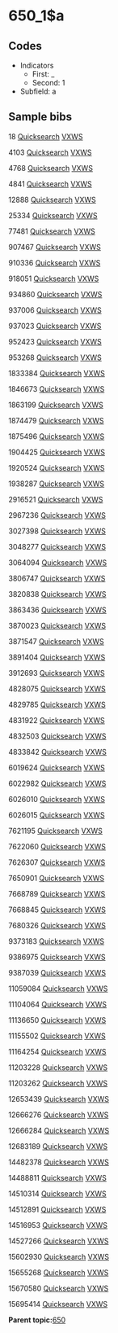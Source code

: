# 650\_1$a

## Codes

-   Indicators
    -   First: \_
    -   Second: 1
-   Subfield: a

## Sample bibs

18 [Quicksearch](https://search.library.yale.edu/catalog/18) [VXWS](http://prodorbis.library.yale.edu:7014/vxws/GetHoldingsService?bibId=18)

4103 [Quicksearch](https://search.library.yale.edu/catalog/4103) [VXWS](http://prodorbis.library.yale.edu:7014/vxws/GetHoldingsService?bibId=4103)

4768 [Quicksearch](https://search.library.yale.edu/catalog/4768) [VXWS](http://prodorbis.library.yale.edu:7014/vxws/GetHoldingsService?bibId=4768)

4841 [Quicksearch](https://search.library.yale.edu/catalog/4841) [VXWS](http://prodorbis.library.yale.edu:7014/vxws/GetHoldingsService?bibId=4841)

12888 [Quicksearch](https://search.library.yale.edu/catalog/12888) [VXWS](http://prodorbis.library.yale.edu:7014/vxws/GetHoldingsService?bibId=12888)

25334 [Quicksearch](https://search.library.yale.edu/catalog/25334) [VXWS](http://prodorbis.library.yale.edu:7014/vxws/GetHoldingsService?bibId=25334)

77481 [Quicksearch](https://search.library.yale.edu/catalog/77481) [VXWS](http://prodorbis.library.yale.edu:7014/vxws/GetHoldingsService?bibId=77481)

907467 [Quicksearch](https://search.library.yale.edu/catalog/907467) [VXWS](http://prodorbis.library.yale.edu:7014/vxws/GetHoldingsService?bibId=907467)

910336 [Quicksearch](https://search.library.yale.edu/catalog/910336) [VXWS](http://prodorbis.library.yale.edu:7014/vxws/GetHoldingsService?bibId=910336)

918051 [Quicksearch](https://search.library.yale.edu/catalog/918051) [VXWS](http://prodorbis.library.yale.edu:7014/vxws/GetHoldingsService?bibId=918051)

934860 [Quicksearch](https://search.library.yale.edu/catalog/934860) [VXWS](http://prodorbis.library.yale.edu:7014/vxws/GetHoldingsService?bibId=934860)

937006 [Quicksearch](https://search.library.yale.edu/catalog/937006) [VXWS](http://prodorbis.library.yale.edu:7014/vxws/GetHoldingsService?bibId=937006)

937023 [Quicksearch](https://search.library.yale.edu/catalog/937023) [VXWS](http://prodorbis.library.yale.edu:7014/vxws/GetHoldingsService?bibId=937023)

952423 [Quicksearch](https://search.library.yale.edu/catalog/952423) [VXWS](http://prodorbis.library.yale.edu:7014/vxws/GetHoldingsService?bibId=952423)

953268 [Quicksearch](https://search.library.yale.edu/catalog/953268) [VXWS](http://prodorbis.library.yale.edu:7014/vxws/GetHoldingsService?bibId=953268)

1833384 [Quicksearch](https://search.library.yale.edu/catalog/1833384) [VXWS](http://prodorbis.library.yale.edu:7014/vxws/GetHoldingsService?bibId=1833384)

1846673 [Quicksearch](https://search.library.yale.edu/catalog/1846673) [VXWS](http://prodorbis.library.yale.edu:7014/vxws/GetHoldingsService?bibId=1846673)

1863199 [Quicksearch](https://search.library.yale.edu/catalog/1863199) [VXWS](http://prodorbis.library.yale.edu:7014/vxws/GetHoldingsService?bibId=1863199)

1874479 [Quicksearch](https://search.library.yale.edu/catalog/1874479) [VXWS](http://prodorbis.library.yale.edu:7014/vxws/GetHoldingsService?bibId=1874479)

1875496 [Quicksearch](https://search.library.yale.edu/catalog/1875496) [VXWS](http://prodorbis.library.yale.edu:7014/vxws/GetHoldingsService?bibId=1875496)

1904425 [Quicksearch](https://search.library.yale.edu/catalog/1904425) [VXWS](http://prodorbis.library.yale.edu:7014/vxws/GetHoldingsService?bibId=1904425)

1920524 [Quicksearch](https://search.library.yale.edu/catalog/1920524) [VXWS](http://prodorbis.library.yale.edu:7014/vxws/GetHoldingsService?bibId=1920524)

1938287 [Quicksearch](https://search.library.yale.edu/catalog/1938287) [VXWS](http://prodorbis.library.yale.edu:7014/vxws/GetHoldingsService?bibId=1938287)

2916521 [Quicksearch](https://search.library.yale.edu/catalog/2916521) [VXWS](http://prodorbis.library.yale.edu:7014/vxws/GetHoldingsService?bibId=2916521)

2967236 [Quicksearch](https://search.library.yale.edu/catalog/2967236) [VXWS](http://prodorbis.library.yale.edu:7014/vxws/GetHoldingsService?bibId=2967236)

3027398 [Quicksearch](https://search.library.yale.edu/catalog/3027398) [VXWS](http://prodorbis.library.yale.edu:7014/vxws/GetHoldingsService?bibId=3027398)

3048277 [Quicksearch](https://search.library.yale.edu/catalog/3048277) [VXWS](http://prodorbis.library.yale.edu:7014/vxws/GetHoldingsService?bibId=3048277)

3064094 [Quicksearch](https://search.library.yale.edu/catalog/3064094) [VXWS](http://prodorbis.library.yale.edu:7014/vxws/GetHoldingsService?bibId=3064094)

3806747 [Quicksearch](https://search.library.yale.edu/catalog/3806747) [VXWS](http://prodorbis.library.yale.edu:7014/vxws/GetHoldingsService?bibId=3806747)

3820838 [Quicksearch](https://search.library.yale.edu/catalog/3820838) [VXWS](http://prodorbis.library.yale.edu:7014/vxws/GetHoldingsService?bibId=3820838)

3863436 [Quicksearch](https://search.library.yale.edu/catalog/3863436) [VXWS](http://prodorbis.library.yale.edu:7014/vxws/GetHoldingsService?bibId=3863436)

3870023 [Quicksearch](https://search.library.yale.edu/catalog/3870023) [VXWS](http://prodorbis.library.yale.edu:7014/vxws/GetHoldingsService?bibId=3870023)

3871547 [Quicksearch](https://search.library.yale.edu/catalog/3871547) [VXWS](http://prodorbis.library.yale.edu:7014/vxws/GetHoldingsService?bibId=3871547)

3891404 [Quicksearch](https://search.library.yale.edu/catalog/3891404) [VXWS](http://prodorbis.library.yale.edu:7014/vxws/GetHoldingsService?bibId=3891404)

3912693 [Quicksearch](https://search.library.yale.edu/catalog/3912693) [VXWS](http://prodorbis.library.yale.edu:7014/vxws/GetHoldingsService?bibId=3912693)

4828075 [Quicksearch](https://search.library.yale.edu/catalog/4828075) [VXWS](http://prodorbis.library.yale.edu:7014/vxws/GetHoldingsService?bibId=4828075)

4829785 [Quicksearch](https://search.library.yale.edu/catalog/4829785) [VXWS](http://prodorbis.library.yale.edu:7014/vxws/GetHoldingsService?bibId=4829785)

4831922 [Quicksearch](https://search.library.yale.edu/catalog/4831922) [VXWS](http://prodorbis.library.yale.edu:7014/vxws/GetHoldingsService?bibId=4831922)

4832503 [Quicksearch](https://search.library.yale.edu/catalog/4832503) [VXWS](http://prodorbis.library.yale.edu:7014/vxws/GetHoldingsService?bibId=4832503)

4833842 [Quicksearch](https://search.library.yale.edu/catalog/4833842) [VXWS](http://prodorbis.library.yale.edu:7014/vxws/GetHoldingsService?bibId=4833842)

6019624 [Quicksearch](https://search.library.yale.edu/catalog/6019624) [VXWS](http://prodorbis.library.yale.edu:7014/vxws/GetHoldingsService?bibId=6019624)

6022982 [Quicksearch](https://search.library.yale.edu/catalog/6022982) [VXWS](http://prodorbis.library.yale.edu:7014/vxws/GetHoldingsService?bibId=6022982)

6026010 [Quicksearch](https://search.library.yale.edu/catalog/6026010) [VXWS](http://prodorbis.library.yale.edu:7014/vxws/GetHoldingsService?bibId=6026010)

6026015 [Quicksearch](https://search.library.yale.edu/catalog/6026015) [VXWS](http://prodorbis.library.yale.edu:7014/vxws/GetHoldingsService?bibId=6026015)

7621195 [Quicksearch](https://search.library.yale.edu/catalog/7621195) [VXWS](http://prodorbis.library.yale.edu:7014/vxws/GetHoldingsService?bibId=7621195)

7622060 [Quicksearch](https://search.library.yale.edu/catalog/7622060) [VXWS](http://prodorbis.library.yale.edu:7014/vxws/GetHoldingsService?bibId=7622060)

7626307 [Quicksearch](https://search.library.yale.edu/catalog/7626307) [VXWS](http://prodorbis.library.yale.edu:7014/vxws/GetHoldingsService?bibId=7626307)

7650901 [Quicksearch](https://search.library.yale.edu/catalog/7650901) [VXWS](http://prodorbis.library.yale.edu:7014/vxws/GetHoldingsService?bibId=7650901)

7668789 [Quicksearch](https://search.library.yale.edu/catalog/7668789) [VXWS](http://prodorbis.library.yale.edu:7014/vxws/GetHoldingsService?bibId=7668789)

7668845 [Quicksearch](https://search.library.yale.edu/catalog/7668845) [VXWS](http://prodorbis.library.yale.edu:7014/vxws/GetHoldingsService?bibId=7668845)

7680326 [Quicksearch](https://search.library.yale.edu/catalog/7680326) [VXWS](http://prodorbis.library.yale.edu:7014/vxws/GetHoldingsService?bibId=7680326)

9373183 [Quicksearch](https://search.library.yale.edu/catalog/9373183) [VXWS](http://prodorbis.library.yale.edu:7014/vxws/GetHoldingsService?bibId=9373183)

9386975 [Quicksearch](https://search.library.yale.edu/catalog/9386975) [VXWS](http://prodorbis.library.yale.edu:7014/vxws/GetHoldingsService?bibId=9386975)

9387039 [Quicksearch](https://search.library.yale.edu/catalog/9387039) [VXWS](http://prodorbis.library.yale.edu:7014/vxws/GetHoldingsService?bibId=9387039)

11059084 [Quicksearch](https://search.library.yale.edu/catalog/11059084) [VXWS](http://prodorbis.library.yale.edu:7014/vxws/GetHoldingsService?bibId=11059084)

11104064 [Quicksearch](https://search.library.yale.edu/catalog/11104064) [VXWS](http://prodorbis.library.yale.edu:7014/vxws/GetHoldingsService?bibId=11104064)

11136650 [Quicksearch](https://search.library.yale.edu/catalog/11136650) [VXWS](http://prodorbis.library.yale.edu:7014/vxws/GetHoldingsService?bibId=11136650)

11155502 [Quicksearch](https://search.library.yale.edu/catalog/11155502) [VXWS](http://prodorbis.library.yale.edu:7014/vxws/GetHoldingsService?bibId=11155502)

11164254 [Quicksearch](https://search.library.yale.edu/catalog/11164254) [VXWS](http://prodorbis.library.yale.edu:7014/vxws/GetHoldingsService?bibId=11164254)

11203228 [Quicksearch](https://search.library.yale.edu/catalog/11203228) [VXWS](http://prodorbis.library.yale.edu:7014/vxws/GetHoldingsService?bibId=11203228)

11203262 [Quicksearch](https://search.library.yale.edu/catalog/11203262) [VXWS](http://prodorbis.library.yale.edu:7014/vxws/GetHoldingsService?bibId=11203262)

12653439 [Quicksearch](https://search.library.yale.edu/catalog/12653439) [VXWS](http://prodorbis.library.yale.edu:7014/vxws/GetHoldingsService?bibId=12653439)

12666276 [Quicksearch](https://search.library.yale.edu/catalog/12666276) [VXWS](http://prodorbis.library.yale.edu:7014/vxws/GetHoldingsService?bibId=12666276)

12666284 [Quicksearch](https://search.library.yale.edu/catalog/12666284) [VXWS](http://prodorbis.library.yale.edu:7014/vxws/GetHoldingsService?bibId=12666284)

12683189 [Quicksearch](https://search.library.yale.edu/catalog/12683189) [VXWS](http://prodorbis.library.yale.edu:7014/vxws/GetHoldingsService?bibId=12683189)

14482378 [Quicksearch](https://search.library.yale.edu/catalog/14482378) [VXWS](http://prodorbis.library.yale.edu:7014/vxws/GetHoldingsService?bibId=14482378)

14488811 [Quicksearch](https://search.library.yale.edu/catalog/14488811) [VXWS](http://prodorbis.library.yale.edu:7014/vxws/GetHoldingsService?bibId=14488811)

14510314 [Quicksearch](https://search.library.yale.edu/catalog/14510314) [VXWS](http://prodorbis.library.yale.edu:7014/vxws/GetHoldingsService?bibId=14510314)

14512891 [Quicksearch](https://search.library.yale.edu/catalog/14512891) [VXWS](http://prodorbis.library.yale.edu:7014/vxws/GetHoldingsService?bibId=14512891)

14516953 [Quicksearch](https://search.library.yale.edu/catalog/14516953) [VXWS](http://prodorbis.library.yale.edu:7014/vxws/GetHoldingsService?bibId=14516953)

14527266 [Quicksearch](https://search.library.yale.edu/catalog/14527266) [VXWS](http://prodorbis.library.yale.edu:7014/vxws/GetHoldingsService?bibId=14527266)

15602930 [Quicksearch](https://search.library.yale.edu/catalog/15602930) [VXWS](http://prodorbis.library.yale.edu:7014/vxws/GetHoldingsService?bibId=15602930)

15655268 [Quicksearch](https://search.library.yale.edu/catalog/15655268) [VXWS](http://prodorbis.library.yale.edu:7014/vxws/GetHoldingsService?bibId=15655268)

15670580 [Quicksearch](https://search.library.yale.edu/catalog/15670580) [VXWS](http://prodorbis.library.yale.edu:7014/vxws/GetHoldingsService?bibId=15670580)

15695414 [Quicksearch](https://search.library.yale.edu/catalog/15695414) [VXWS](http://prodorbis.library.yale.edu:7014/vxws/GetHoldingsService?bibId=15695414)

**Parent topic:**[650](../../tags/650/650.md)

